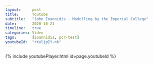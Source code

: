 ```yaml
---
layout:     post
title:      Youtube
subtitle:   "John Ioannidis - Modelling by the Imperial College"
date:       2020-10-21
timeline:   true
categories: Video
tags:       [ioannidis, pcr-test]
youtubeId:  "rXuljpIY-nk"
---
```


{% include youtubePlayer.html id=page.youtubeId %}
